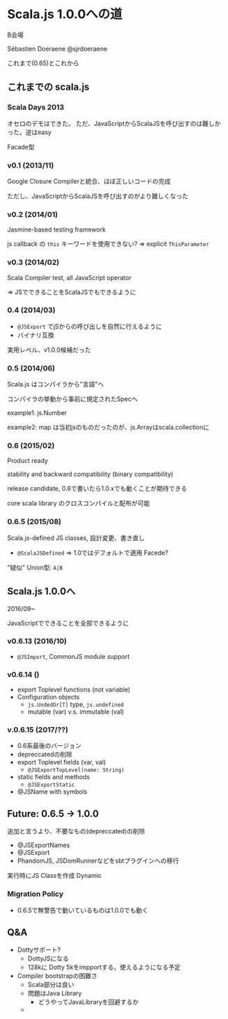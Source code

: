 Scala.js 1.0.0への道
=====================

B会場

Sébastien Doeraene @sjrdoeraene

これまで(0.65)とこれから

これまでの scala.js
-------------------

### Scala Days 2013

オセロのデモはできた。
ただ、JavaScriptからScalaJSを呼び出すのは難しかった。逆はeasy

Facade型

### v0.1 (2013/11)

Google Closure Compilerと統合、ほぼ正しいコードの完成

ただし、JavaScriptからScalaJSを呼び出すのがより難しくなった

### v0.2 (2014/01)

Jasmine-based testing framework

js callback の `this` キーワードを使用できない? => explicit `ThisParameter`

### v0.3 (2014/02)

Scala Compiler test, all JavaScript operator

=> JSでできることをScalaJSでもできるように

### 0.4 (2014/03)

- `@JSExport` でjSからの呼び出しを自然に行えるように
- バイナリ互換

実用レベル、v1.0.0候補だった

### 0.5 (2014/06)

Scala.js はコンパイラから"言語"へ

コンパイラの挙動から事前に規定されたSpecへ

example1: js.Number 

example2: map は当初jsのものだったのが、js.Arrayはscala.collectionに

### 0.6 (2015/02)

Product ready

stability and backward compatibility (binary compatibility)

release candidate, 0.6で書いたら1.0.xでも動くことが期待できる

core scala library のクロスコンパイルと配布が可能

### 0.6.5 (2015/08)

Scala.js-defined JS classes, 設計変更、書き直し

- `@ScalaJSDefined` => 1.0ではデフォルトで適用 Facede?

"疑似" Union型: `A|B`


Scala.js 1.0.0へ
----------------

2016/09~

JavaScriptでできることを全部できるように

### v0.6.13 (2016/10)

- `@JSImport`, CommonJS module support

### v0.6.14 ()

- export Toplevel functions (not variable)
- Configuration objects
    - `js.UndedOr[T]` type, `js.undefined`
    - mutable (var) v.s. immutable (val)

### v.0.6.15 (2017/??)

- 0.6系最後のバージョン
- depreccatedの削除
- export Toplevel fields (var, val)
    - `@JSExportTopLevel(name: String)`
- static fields and methods
    - `@JSExportStatic`
- @JSName with symbols


Future: 0.6.5 -> 1.0.0
-----------------------

追加と言うより、不要なもの(depreccated)の削除

- @JSExportNames
- @JSExport
- PhandomJS, JSDomRunnerなどをsbtプラグインへの移行

実行時にJS Classを作成 Dynamic

### Migration Policy

- 0.6.5で無警告で動いているものは1.0.0でも動く


Q&A
---

- Dottyサポート?
    - DottyJSになる
    - 128kに Dotty 5kをimpportする。使えるようになる予定
- Compiler bootstrapの困難さ
    - Scala部分は良い
    - 問題はJava Library
        - どうやってJavaLibraryを回避するか
    - 